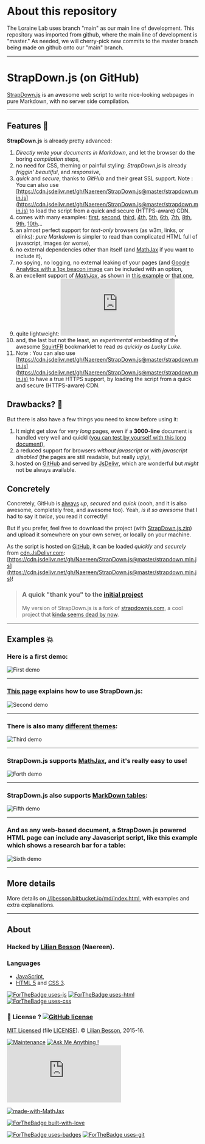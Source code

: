 # About this repository

The Loraine Lab uses branch "main" as our main line of development.
This repository was imported from github, where the main line of
development is "master."
As needed, we will cherry-pick new commits to the master branch being
made on github onto our "main" branch.

* * *


# StrapDown.js (on GitHub)
[StrapDown.js](https://naereen.github.io/StrapDown.js/) is an awesome web script to write nice-looking webpages in pure Markdown, with no server side compilation.

----

## Features :dizzy:
**StrapDown.js** is already pretty advanced:

 1. *Directly write your documents in Markdown*, and let the browser do the boring *compilation* steps,
 2. no need for CSS, theming or painful styling: *StrapDown.js* is already *friggin' beautiful*, and *responsive*,
 3. *quick* and *secure*, thanks to *GitHub* and their great SSL support. Note : You can also use [https://cdn.jsdelivr.net/gh/Naereen/StrapDown.js@master/strapdown.min.js](https://cdn.jsdelivr.net/gh/Naereen/StrapDown.js@master/strapdown.min.js) to load the script from a quick and secure (HTTPS-aware) CDN.
 4. comes with many examples: [first](example1.html), [second](example2.html), [third](example3.html), [4th](example4.html), [5th](example5.html), [6th](example6.html), [7th](example7.html), [8th](example8.html), [9th](example9.html), [10th](example10.html)...
 5. an almost perfect support for *text-only* browsers (as w3m, links, or elinks): *pure Markdown* is simpler to read than complicated HTML full of javascript, images (or worse),
 6. no external dependencies other than itself (and [MathJax](http://www.mathjax.org/) if you want to include it),
 7. no spying, no logging, no external leaking of your pages (and [Google Analytics with a 1px beacon image](http://perso.crans.org/besson/beacon.html) can be included with an option,
 8. an excellent support of [*MathJax*](http://www.mathjax.org/), as shown in [this example](example3.html) or [that one](example5.html),
 9. quite lightweight: [![Only 32 Kb](https://badge-size.herokuapp.com/Naereen/StrapDown.js/master/strapdown.min.js)](https://github.com/Naereen/StrapDown.js/master/strapdown.min.js),
 10. and, the last but not the least, an *experimental* embedding of the awesome [SquirtFR](//lbesson.bitbucket.io/squirt) bookmarklet to read *as quickly as Lucky Luke*.
 11. Note : You can also use [https://cdn.jsdelivr.net/gh/Naereen/StrapDown.js@master/strapdown.min.js](https://cdn.jsdelivr.net/gh/Naereen/StrapDown.js@master/strapdown.min.js) to have a true HTTPS support, by loading the script from a quick and secure (HTTPS-aware) CDN.


## Drawbacks? :bug:
But there is also have a few things you need to know before using it:

 1. It might get slow for *very long* pages, even if a **3000-line** document is handled very well and quickl ([you can test by yourself with this long document](3000.html)),
 2. a reduced support for browsers *without javascript* or *with javascript disabled* (the pages are still readable, but really *ugly*),
 3. hosted on [GitHub](https://github.com/) and served by [JsDelivr](https://JsDelivr.com), which are wonderful but *might* not be always available.

## Concretely
Concretely, GitHub is [always](http://status.github.com/) *up*, *secured* and *quick* (oooh, and it is also awesome, completely free, and awesome too). Yeah, *is it so awesome* that I had to say it *twice*, you read it correctly!

But if you prefer, feel free to download the project (with [StrapDown.js.zip](https://bitbucket.org/lbesson/lbesson.bitbucket.org/downloads/StrapDown.js.zip)) and upload it somewhere on your own server, or locally on your machine.

As the script is hosted on [GitHub](https://github.com/Naereen/StrapDown.js/), it can be loaded *quickly* and *securely* from [cdn.JsDelivr.com](https://cdn.jsdelivr.net/gh/Naereen/StrapDown.js@master/strapdown.min.js): [https://cdn.jsdelivr.net/gh/Naereen/StrapDown.js@master/strapdown.min.js](https://cdn.jsdelivr.net/gh/Naereen/StrapDown.js@master/strapdown.min.js)!

> ### A quick "thank you" to the [initial project](https://github.com/arturadib/strapdown/)
> My version of StrapDown.js is a fork of [strapdownjs.com](http://strapdownjs.com), a cool project that [kinda seems dead by now](https://github.com/arturadib/strapdown/graphs/contributors).

----

## Examples :boom:
### Here is a first demo:
![First demo](demo1.png "First lines of the index.html page")

----

### [This page](//lbesson.bitbucket.io/md/index.html) explains how to use StrapDown.js:
![Second demo](demo2.png "Demo of the demo!")

----

### There is also many [different themes](https://github.com/Naereen/StrapDown.js/tree/master/themes/):
![Third demo](demo3.png "Small example with the Cyborg theme")

----

### StrapDown.js supports [MathJax](https://www.mathjax.org/), and it's really easy to use!
![Forth demo](demo4.png "First lines of the index.html page")

----

### StrapDown.js also supports [MarkDown tables](https://help.github.com/articles/github-flavored-markdown/#tables):
![Fifth demo](demo5.png "First lines of the index.html page")

----

### And as any web-based document, a StrapDown.js powered HTML page can include any Javascript script, like this example which shows a research bar for a table:
![Sixth demo](demo6.png "First lines of the index.html page")

----

## More details
More details on [//lbesson.bitbucket.io/md/index.html](//lbesson.bitbucket.io/md/index.html), with examples and extra explanations.

----

## About
### Hacked by [Lilian Besson](https://github.com/Naereen) (Naereen).

### Languages
 - [JavaScript](https://en.wikipedia.org/wiki/Javascript),
 - [HTML 5](https://en.wikipedia.org/wiki/HTML) and [CSS 3](https://en.wikipedia.org/wiki/Cascading_Style_Sheets).

[![ForTheBadge uses-js](http://ForTheBadge.com/images/badges/uses-js.svg)](http://ForTheBadge.com)
[![ForTheBadge uses-html](http://ForTheBadge.com/images/badges/uses-html.svg)](http://ForTheBadge.com)
[![ForTheBadge uses-css](http://ForTheBadge.com/images/badges/uses-css.svg)](http://ForTheBadge.com)

### :scroll: License ? [![GitHub license](https://img.shields.io/github/license/Naereen/StrapDown.js.svg)](https://github.com/Naereen/StrapDown.js/blob/master/LICENSE)
[MIT Licensed](https://lbesson.mit-license.org/) (file [LICENSE](LICENSE)).
© [Lilian Besson](https://GitHub.com/Naereen), 2015-16.

[![Maintenance](https://img.shields.io/badge/Maintained%3F-yes-green.svg)](https://GitHub.com/Naereen/StrapDown.js/graphs/commit-activity)
[![Ask Me Anything !](https://img.shields.io/badge/Ask%20me-anything-1abc9c.svg)](https://GitHub.com/Naereen/ama)
[![Analytics](https://ga-beacon.appspot.com/UA-38514290-17/github.com/Naereen/StrapDown.js/README.md?pixel)](https://GitHub.com/Naereen/StrapDown.js/)

[![made-with-MathJax](https://img.shields.io/badge/Made%20with-MathJax-1f425f.svg)](https://www.mathjax.org/)

[![ForTheBadge built-with-love](http://ForTheBadge.com/images/badges/built-with-love.svg)](https://GitHub.com/Naereen/)

[![ForTheBadge uses-badges](http://ForTheBadge.com/images/badges/uses-badges.svg)](http://ForTheBadge.com)
[![ForTheBadge uses-git](http://ForTheBadge.com/images/badges/uses-git.svg)](https://GitHub.com/)
